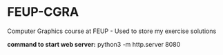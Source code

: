 # FEUP-CGRA
Computer Graphics course at FEUP - Used to store my exercise solutions

**command to start web server:** python3 -m http.server 8080


